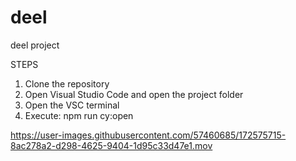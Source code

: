 # deel
deel project

STEPS 

1.	Clone the repository
2.	Open Visual Studio Code and open the project folder
3.	Open the VSC terminal
4.	Execute: npm run cy:open



https://user-images.githubusercontent.com/57460685/172575715-8ac278a2-d298-4625-9404-1d95c33d47e1.mov

